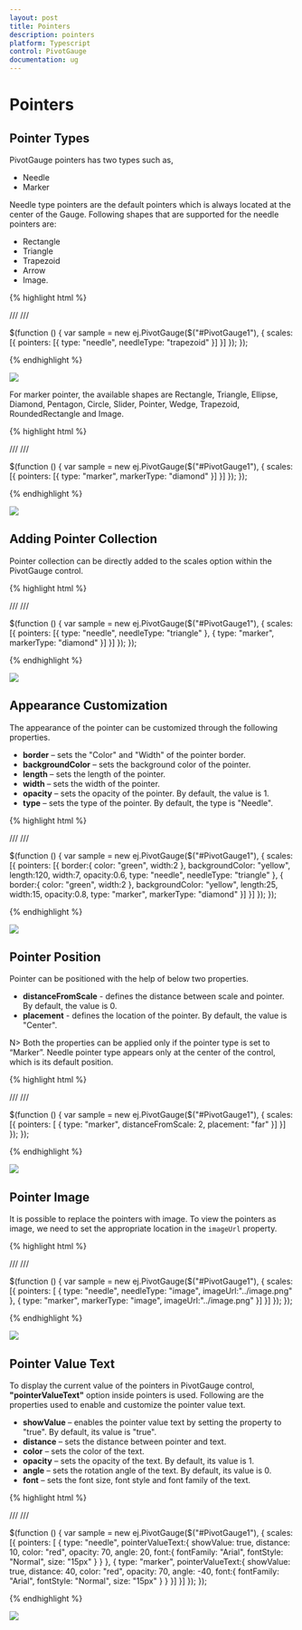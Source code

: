 ```yaml
---
layout: post
title: Pointers
description: pointers
platform: Typescript
control: PivotGauge
documentation: ug
---
```


# Pointers

## Pointer Types

PivotGauge pointers has two types such as,

* Needle
* Marker

Needle type pointers are the default pointers which is always located at the center of the Gauge. Following shapes that are supported for the needle pointers are:

* Rectangle
* Triangle
* Trapezoid
* Arrow
* Image.

{% highlight html %}

/// <reference path="jquery.d.ts" />
/// <reference path="ej.web.all.d.ts" />

$(function () {
    var sample = new ej.PivotGauge($("#PivotGauge1"), {
        scales: [{
            pointers: [{
                        type: "needle",
                        needleType: "trapezoid"
                    }]
        }]
    });
});	

{% endhighlight %}

![](Pointers_images/NeedlePointer.png) 

For marker pointer, the available shapes are Rectangle, Triangle, Ellipse, Diamond, Pentagon, Circle, Slider, Pointer, Wedge, Trapezoid, RoundedRectangle and Image.

{% highlight html %}

/// <reference path="jquery.d.ts" />
/// <reference path="ej.web.all.d.ts" />

$(function () {
    var sample = new ej.PivotGauge($("#PivotGauge1"), {
        scales: [{
            pointers: [{
                        type: "marker",
                        markerType: "diamond"
                    }]
        }]
    });
});	

{% endhighlight %}

![](Pointers_images/MarkerPointer.png) 

## Adding Pointer Collection

Pointer collection can be directly added to the scales option within the PivotGauge control. 

{% highlight html %}

/// <reference path="jquery.d.ts" />
/// <reference path="ej.web.all.d.ts" />

$(function () {
    var sample = new ej.PivotGauge($("#PivotGauge1"), {
        scales: [{
            pointers: [{
                        type: "needle",
                        needleType: "triangle"
                    },
                    {
                        type: "marker",
                        markerType: "diamond"
                    }]
        }]
    });
});	

{% endhighlight %}

![](Pointers_images/PointerCollection.png) 

## Appearance Customization

The appearance of the pointer can be customized through the following properties.

* **border** – sets the "Color" and "Width" of the pointer border.
* **backgroundColor** – sets the background color of the pointer.
* **length** – sets the length of the pointer.
* **width** – sets the width of the pointer.
* **opacity** – sets the opacity of the pointer.  By default, the value is 1.
* **type** – sets the type of the pointer.  By default, the type is "Needle".

{% highlight html %}

/// <reference path="jquery.d.ts" />
/// <reference path="ej.web.all.d.ts" />

$(function () {
    var sample = new ej.PivotGauge($("#PivotGauge1"), {
        scales: [{
            pointers: [{
                        border:{
                            color: "green",
                            width:2
                        },
                        backgroundColor: "yellow",
                        length:120,
                        width:7,
                        opacity:0.6,
                        type: "needle",
                        needleType: "triangle"
                    },
                    {
                        border:{
                            color: "green",
                            width:2
                        },
                        backgroundColor: "yellow",
                        length:25,
                        width:15,
                        opacity:0.8,
                        type: "marker",
                        markerType: "diamond"
                    }]
        }]
    });
});	

{% endhighlight %}

![](Pointers_images/AppearanceCustomization.png) 

## Pointer Position

Pointer can be positioned with the help of below two properties.

* **distanceFromScale** -  defines the distance between scale and pointer. By default, the value is 0.
* **placement** -  defines the location of the pointer. By default, the value is "Center".

N> Both the properties can be applied only if the pointer type is set to “Marker”. Needle pointer type appears only at the center of the control, which is its default position.

{% highlight html %}

/// <reference path="jquery.d.ts" />
/// <reference path="ej.web.all.d.ts" />

$(function () {
    var sample = new ej.PivotGauge($("#PivotGauge1"), {
        scales: [{
            pointers: [
                    {
                        type: "marker",
                        distanceFromScale: 2,
                        placement: "far"
                    }]
        }]
    });
});	

{% endhighlight %}

![](Pointers_images/PointerPosition.png) 

## Pointer Image

It is possible to replace the pointers with image. To view the pointers as image, we need to set the appropriate location in the `imageUrl` property.

{% highlight html %}

/// <reference path="jquery.d.ts" />
/// <reference path="ej.web.all.d.ts" />

$(function () {
    var sample = new ej.PivotGauge($("#PivotGauge1"), {
        scales: [{
            pointers: [
                    {
                        type: "needle",
                        needleType: "image",
                        imageUrl:"../image.png"
                    },
                    {
                        type: "marker",
                        markerType: "image",
                        imageUrl:"../image.png"
                    }]
        }]
    });
});	

{% endhighlight %}

![](Pointers_images/MarkerPointerWithImage.png)

## Pointer Value Text

To display the current value of the pointers in PivotGauge control, **"pointerValueText"** option inside pointers is used.  Following are the properties used to enable and customize the pointer value text.
 
* **showValue** – enables the pointer value text by setting the property to "true". By default, its value is "true".
* **distance** – sets the distance between pointer and text.
* **color** – sets the color of the text.
* **opacity** – sets the opacity of the text. By default, its value is 1.
* **angle** – sets the rotation angle of the text. By default, its value is 0.
* **font** – sets the font size, font style and font family of the text.

{% highlight html %}

/// <reference path="jquery.d.ts" />
/// <reference path="ej.web.all.d.ts" />

$(function () {
    var sample = new ej.PivotGauge($("#PivotGauge1"), {
        scales: [{
            pointers: [
                    {
                        type: "needle",
                        pointerValueText:{
                            showValue: true,
                            distance: 10,
                            color: "red",
                            opacity: 70,
                            angle: 20,
                            font:{
                                fontFamily: "Arial",
                                fontStyle: "Normal",
                                size: "15px"
                            }
                        }
                    },
                    {
                        type: "marker",
                        pointerValueText:{
                            showValue: true,
                            distance: 40,
                            color: "red",
                            opacity: 70,
                            angle: -40,
                            font:{
                                fontFamily: "Arial",
                                fontStyle: "Normal",
                                size: "15px"
                            }
                        }
                    }]
        }]
    });
});	

{% endhighlight %}

![](Pointers_images/PointerValueText.png) 
